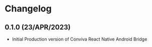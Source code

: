 
# Changelog
## 0.1.0 (23/APR/2023)
* Initial Production version of Conviva React Native Android Bridge